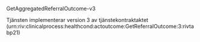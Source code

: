 GetAggregatedReferralOutcome-v3

Tjänsten implementerar version 3 av tjänstekontraktaktet (urn:riv:clinicalprocess:healthcond:actoutcome:GetReferralOutcome:3:rivtabp21)
